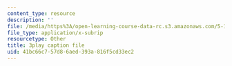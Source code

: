 ```yaml
---
content_type: resource
description: ''
file: /media/https%3A/open-learning-course-data-rc.s3.amazonaws.com/5-111sc-principles-of-chemical-science-fall-2014/41bc66c757d86aed393a816f5cd33ec2_CFPnZ66nge4.srt
file_type: application/x-subrip
resourcetype: Other
title: 3play caption file
uid: 41bc66c7-57d8-6aed-393a-816f5cd33ec2
---
```

